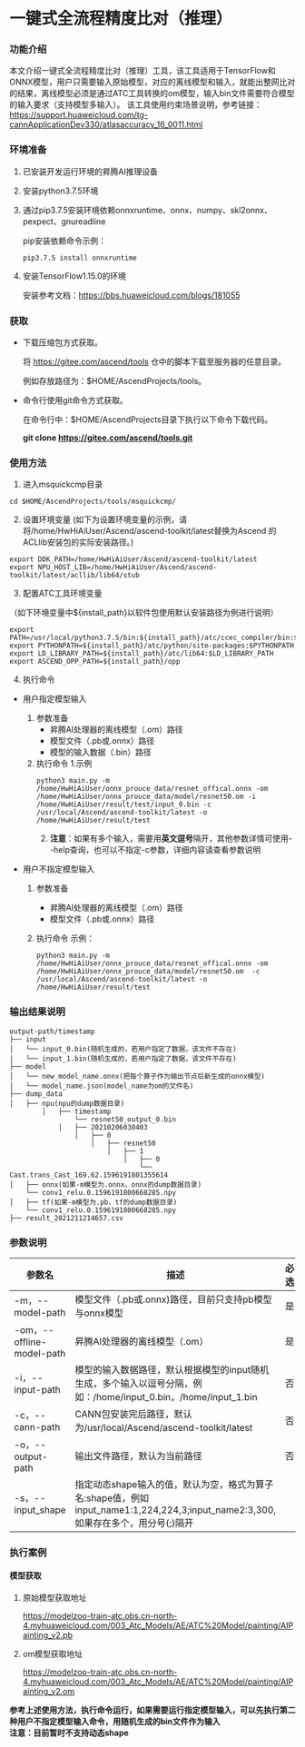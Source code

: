# 一键式全流程精度比对（推理）

### 功能介绍

本文介绍一键式全流程精度比对（推理）工具，该工具适用于TensorFlow和ONNX模型，用户只需要输入原始模型，对应的离线模型和输入，就能出整网比对的结果，离线模型必须是通过ATC工具转换的om模型，输入bin文件需要符合模型的输入要求（支持模型多输入）。
该工具使用约束场景说明，参考链接：https://support.huaweicloud.com/tg-cannApplicationDev330/atlasaccuracy_16_0011.html

### 环境准备

1. 已安装开发运行环境的昇腾AI推理设备

2. 安装python3.7.5环境

3. 通过pip3.7.5安装环境依赖onnxruntime、onnx、numpy、skl2onnx、pexpect、gnureadline

   pip安装依赖命令示例：

   ```
   pip3.7.5 install onnxruntime
   ```
4. 安装TensorFlow1.15.0的环境

   安装参考文档：https://bbs.huaweicloud.com/blogs/181055

### 获取

- 下载压缩包方式获取。

   将 https://gitee.com/ascend/tools 仓中的脚本下载至服务器的任意目录。

   例如存放路径为：$HOME/AscendProjects/tools。

- 命令行使用git命令方式获取。

   在命令行中：$HOME/AscendProjects目录下执行以下命令下载代码。

   **git clone https://gitee.com/ascend/tools.git**

### 使用方法

1. 进入msquickcmp目录


```
cd $HOME/AscendProjects/tools/msquickcmp/
```

2. 设置环境变量
    (如下为设置环境变量的示例，请将/home/HwHiAiUser/Ascend/ascend-toolkit/latest替换为Ascend 的ACLlib安装包的实际安装路径。)

```
export DDK_PATH=/home/HwHiAiUser/Ascend/ascend-toolkit/latest
export NPU_HOST_LIB=/home/HwHiAiUser/Ascend/ascend-toolkit/latest/acllib/lib64/stub
```

3. 配置ATC工具环境变量

  （如下环境变量中${install_path}以软件包使用默认安装路径为例进行说明）

  ```
  export PATH=/usr/local/python3.7.5/bin:${install_path}/atc/ccec_compiler/bin:${install_path}/atc/bin:$PATH
  export PYTHONPATH=${install_path}/atc/python/site-packages:$PYTHONPATH
  export LD_LIBRARY_PATH=${install_path}/atc/lib64:$LD_LIBRARY_PATH
  export ASCEND_OPP_PATH=${install_path}/opp
  ```

4. 执行命令
- 用户指定模型输入
   1. 参数准备
      - 昇腾AI处理器的离线模型（.om）路径
      - 模型文件（.pb或.onnx）路径
      - 模型的输入数据（.bin）路径
   2. 执行命令
      1.示例
         ```
      python3 main.py -m /home/HwHiAiUser/onnx_prouce_data/resnet_offical.onnx -om /home/HwHiAiUser/onnx_prouce_data/model/resnet50.om -i /home/HwHiAiUser/result/test/input_0.bin -c /usr/local/Ascend/ascend-toolkit/latest -o /home/HwHiAiUser/result/test
         ```
      2. **注意**：如果有多个输入，需要用**英文逗号**隔开，其他参数详情可使用--help查询，也可以不指定-c参数，详细内容请查看参数说明

- 用户不指定模型输入
   1. 参数准备

      - 昇腾AI处理器的离线模型（.om）路径
      - 模型文件（.pb或.onnx）路径

   2. 执行命令
      示例：
      ```
      python3 main.py -m /home/HwHiAiUser/onnx_prouce_data/resnet_offical.onnx -om /home/HwHiAiUser/onnx_prouce_data/model/resnet50.om  -c /usr/local/Ascend/ascend-toolkit/latest -o /home/HwHiAiUser/result/test
      ```

### 输出结果说明

```
output-path/timestamp
├── input
│	└── input_0.bin(随机生成的，若用户指定了数据，该文件不存在)
│	└── input_1.bin(随机生成的，若用户指定了数据，该文件不存在)
├── model
│   └── new_model_name.onnx(把每个算子作为输出节点后新生成的onnx模型)
│	└── model_name.json(model_name为om的文件名)
├── dump_data
│   ├── npu(npu的dump数据目录)
		│   ├── timestamp
				└── resnet50_output_0.bin
			│   ├── 20210206030403 
				│   ├── 0
                    │   ├── resnet50
                        │   ├── 1
							│   ├── 0
								└── Cast.trans_Cast_169.62.1596191801355614				
│   ├── onnx(如果-m模型为.onnx，onnx的dump数据目录)
	└── conv1_relu.0.1596191800668285.npy
│   ├── tf(如果-m模型为.pb，tf的dump数据目录)
	└── conv1_relu.0.1596191800668285.npy	
├── result_2021211214657.csv
```

### 参数说明

| 参数名                    | 描述                                                         | 必选 |
| ------------------------- | ------------------------------------------------------------ | ---- |
| -m，--model-path          | 模型文件（.pb或.onnx)路径，目前只支持pb模型与onnx模型        | 是   |
| -om，--offline-model-path | 昇腾AI处理器的离线模型（.om）                                | 是   |
| -i，--input-path          | 模型的输入数据路径，默认根据模型的input随机生成，多个输入以逗号分隔，例如：/home/input\_0.bin，/home/input\_1.bin | 否   |
| -c，--cann-path           | CANN包安装完后路径，默认为/usr/local/Ascend/ascend-toolkit/latest | 否   |
| -o，--output-path         | 输出文件路径，默认为当前路径                                 | 否   |
| -s，--input_shape         | 指定动态shape输入的值，默认为空，格式为算子名:shape值，例如input_name1:1,224,224,3;input_name2:3,300,如果存在多个，用分号(;)隔开 |      |

### 执行案例

#### 模型获取

1. 原始模型获取地址

   https://modelzoo-train-atc.obs.cn-north-4.myhuaweicloud.com/003_Atc_Models/AE/ATC%20Model/painting/AIPainting_v2.pb

2. om模型获取地址

   https://modelzoo-train-atc.obs.cn-north-4.myhuaweicloud.com/003_Atc_Models/AE/ATC%20Model/painting/AIPainting_v2.om

**参考上述使用方法，执行命令运行，如果需要运行指定模型输入，可以先执行第二种用户不指定模型输入命令，用随机生成的bin文件作为输入**  
**注意：目前暂时不支持动态shape**




